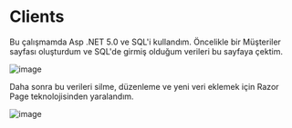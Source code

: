 # Clients
Bu çalışmamda Asp .NET 5.0 ve SQL'i kullandım.
Öncelikle bir Müşteriler sayfası oluşturdum ve SQL'de girmiş olduğum verileri bu sayfaya çektim.

![image](https://github.com/Fatmaaktar/Clients/assets/106100226/ab09c254-2e01-4e10-b3dc-a8fda015596c) 

 Daha sonra bu verileri silme, düzenleme ve yeni veri eklemek için Razor Page teknolojisinden yaralandım. 
 
![image](https://github.com/Fatmaaktar/Clients/assets/106100226/d74b686f-b0c6-459d-81b9-f38bd24972be)
